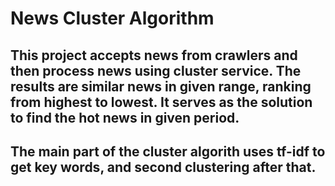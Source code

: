 # News Cluster Algorithm

## This project accepts news from crawlers and then process news using cluster service. The results are similar news in given range, ranking from highest to lowest. It serves as the solution to find the hot news in given period. 

## The main part of the cluster algorith uses tf-idf to get key words, and second clustering after that. 
